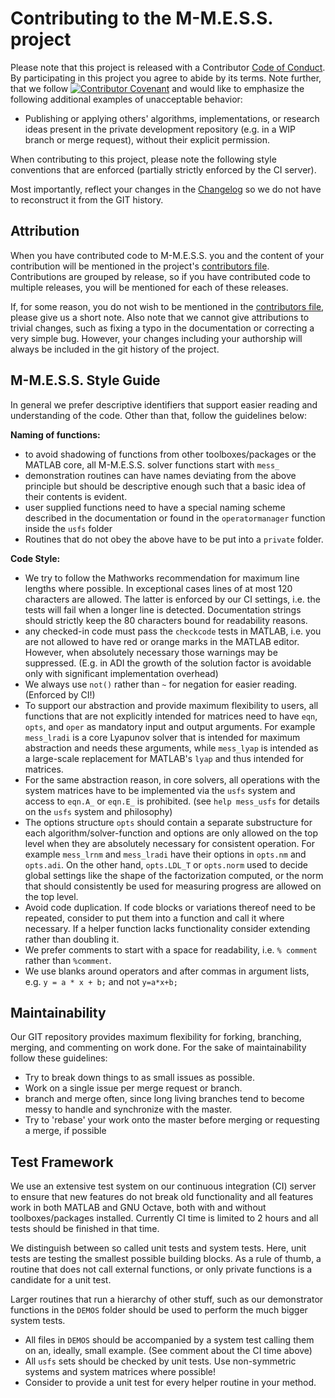# Contributing to the M-M.E.S.S. project

Please note that this project is released with a Contributor [Code of
Conduct](CODE_OF_CONDUCT.md). By participating in this project you
agree to abide by its terms. Note further, that we follow
[![Contributor Covenant](https://img.shields.io/badge/Contributor%20Covenant-v2.0%20adopted-ff69b4.svg)](code_of_conduct.md)
and would like to emphasize the following additional examples of
unacceptable behavior:

* Publishing or applying others' algorithms, implementations, or
  research ideas present in the private development repository
  (e.g. in a WIP branch or merge request), without their explicit
  permission.

When contributing to this project, please note the following style
conventions that are enforced (partially strictly enforced by the CI
server).

Most importantly, reflect your changes in the
[Changelog](CHANGELOG.md) so we do not have to reconstruct it from the
GIT history.

## Attribution

When you have contributed code to M-M.E.S.S. you and the content of
your contribution will be mentioned in the project's [contributors
file](CONTRIBUTORS.md).  Contributions are grouped by release, so if
you have contributed code to multiple releases, you will be mentioned
for each of these releases.

If, for some reason, you do not wish to be mentioned in the
[contributors file](CONTRIBUTORS.md), please give us a short note.
Also note that we cannot give attributions to trivial changes, such as
fixing a typo in the documentation or correcting a very simple
bug. However, your changes including your authorship will always be
included in the git history of the project.

## M-M.E.S.S. Style Guide

In general we prefer descriptive identifiers that support easier
reading and understanding of the code. Other than that, follow the
guidelines below:

**Naming of functions:**

* to avoid shadowing of functions from other toolboxes/packages or
  the MATLAB core, all M-M.E.S.S. solver functions start with `mess_`
* demonstration routines can have names deviating from the above
  principle but should be descriptive enough such that a basic idea
  of their contents is evident.
* user supplied functions need to have a special naming scheme
  described in the documentation or found in the `operatormanager`
  function inside the `usfs` folder
* Routines that do not obey the above have to be put into a
  `private` folder.

**Code Style:**

* We try to follow the Mathworks recommendation for maximum line
  lengths where possible. In exceptional cases lines of at most 120
  characters are allowed. The latter is enforced by our CI settings,
  i.e. the tests will fail when a longer line is
  detected. Documentation strings should strictly keep the 80
  characters bound for readability reasons.
* any checked-in code must pass the `checkcode` tests in MATLAB,
  i.e. you are not allowed to have red or orange marks in the MATLAB
  editor. However, when absolutely necessary those warnings may be
  suppressed. (E.g. in ADI the growth of the solution factor is
  avoidable only with significant implementation overhead)
* We always use `not()` rather than `~` for negation for easier
  reading. (Enforced by CI!)
* To support our abstraction and provide maximum flexibility to users,
  all functions that are not explicitly intended for matrices need
  to have `eqn`, `opts`, and `oper` as mandatory input and output
  arguments. For example `mess_lradi` is a core Lyapunov solver that
  is intended for maximum abstraction and needs these arguments,
  while `mess_lyap` is intended as a large-scale replacement for
  MATLAB's `lyap` and thus intended for matrices.
* For the same abstraction reason, in core solvers, all operations
  with the system matrices have to be implemented via the `usfs`
  system and access to `eqn.A_` or `eqn.E_` is prohibited. (see `help
  mess_usfs` for details on the `usfs` system and philosophy)
* The options structure `opts` should contain a separate
  substructure for each algorithm/solver-function and options are
  only allowed on the top level when they are absolutely necessary
  for consistent operation. For example `mess_lrnm` and `mess_lradi`
  have their options in `opts.nm` and `opts.adi`. On the other hand,
  `opts.LDL_T` or `opts.norm` used to decide global settings like
  the shape of the factorization computed, or the norm that should
  consistently be used for measuring progress are allowed on the top
  level.
* Avoid code duplication. If code blocks or variations thereof need to
  be repeated, consider to put them into a function and call it
  where necessary. If a helper function lacks functionality consider
  extending rather than doubling it.
* We prefer comments to start with a space for readability, i.e.
  `% comment` rather than `%comment`.
* We use blanks around operators and after commas in argument lists,
  e.g. `y = a * x + b;` and not `y=a*x+b;`

## Maintainability

Our GIT repository provides maximum flexibility for forking, branching,
merging, and commenting on work done. For the sake of maintainability
follow these guidelines:

* Try to break down things to as small issues as possible.
* Work on a single issue per merge request or branch.
* branch and merge often, since long living branches tend to become
  messy to handle and synchronize with the master.
* Try to 'rebase' your work onto the master before merging or
  requesting a merge, if possible

## Test Framework

We use an extensive test system on our continuous integration (CI)
server to ensure that new features do not break old functionality and
all features work in both MATLAB and GNU Octave, both with and without
toolboxes/packages installed. Currently CI time is limited to 2 hours
and all tests should be finished in that time.

We distinguish between so called unit tests and system tests. Here,
unit tests are testing the smallest possible building blocks. As a
rule of thumb, a routine that does not call external functions, or
only private functions is a candidate for a unit test.

Larger routines that run a hierarchy of other stuff, such as our
demonstrator functions in the `DEMOS` folder should be used to perform
the much bigger system tests.

* All files in `DEMOS` should be accompanied by a system test
  calling them on an, ideally, small example. (See comment about the
  CI time above)
* All `usfs` sets should be checked by unit tests. Use non-symmetric
  systems and system matrices where possible!
* Consider to provide a unit test for every helper routine in your
  method.
